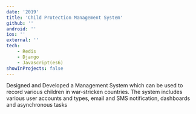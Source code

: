 ```yaml
---
date: '2019'
title: 'Child Protection Management System'
github: ''
android: ''
ios: ''
external: ''
tech:
    - Redis
    - Django
    - Javascript(es6)
showInProjects: false
---
```


Designed and Developed a Management System which can be used to
record various children in war-stricken countries. The system includes
various user accounts and types, email and SMS notification,
dashboards and asynchronous tasks
